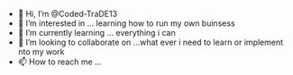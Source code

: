 - 👋 Hi, I’m @Coded-TraDE13
- 👀 I’m interested in ... learning how to run my own buinsess
- 🌱 I’m currently learning ... everything i can 
- 💞️ I’m looking to collaborate on ...what ever i need to learn or implement nto my work
- 📫 How to reach me ... 

<!---
Coded-TraDE13/Coded-TraDE13 is a ✨ special ✨ repository because its `README.md` (this file) appears on your GitHub profile.
You can click the Preview link to take a look at your changes.
--->
